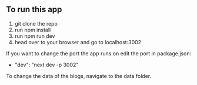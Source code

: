 ## To run this app

1. git clone the repo
2. run npm install
3. run npm run dev
4. head over to your browser and go to localhost:3002

If you want to change the port the app runs on edit the port in package.json:

- "dev": "next dev -p 3002"

To change the data of the blogs, navigate to the data folder.
